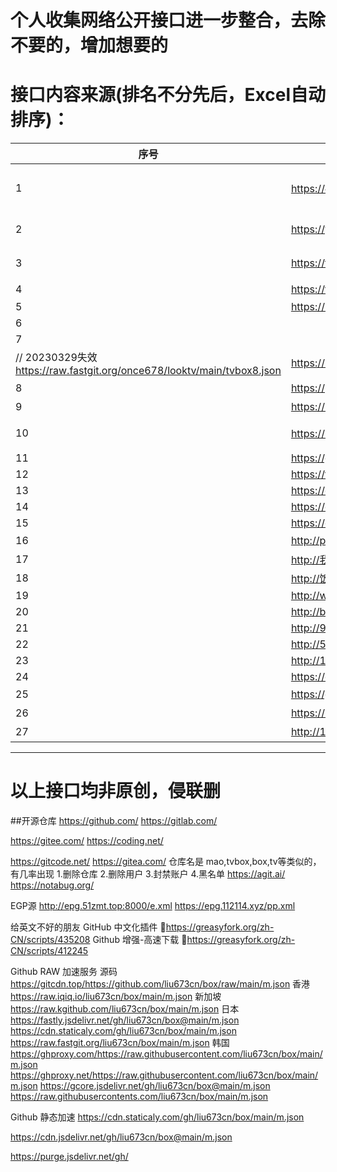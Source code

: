 # 个人收集网络公开接口进一步整合，去除不要的，增加想要的
# 接口内容来源(排名不分先后，Excel自动排序)：

| 序号 | 地址 | spider | 备注 |
|----|----|--------|----|
|  1  | https://神器每日推送.tk/pz.json |  无  | 神器精选（无法获取源文件） |
|   2 | https://yydsys.top/duo |   无    | 大聪明（无法获取源文件） |
|  3  |  https://tvbox.cainisi.cf  |   无    |  菜妮丝（无法获取源文件）  |
|   4 |  https://tv.5ye.cc  |   http://ftp6284928.host108.abeiyun.cn/jar/tvbox.txt     |  2哈社区  |
|   5 |  https://raw.liucn.cc/box/m.json  |   https://raw.liucn.cc/box/sub/jar/2212.jar     |    |
|  6  |  
|   7 |  
// 20230329失效 https://raw.fastgit.org/once678/looktv/main/tvbox8.json |    https://shadowchiu369.github.io/TVBox/jar/sc.jar    |    |
|  8  |   https://pastebin.com/raw/5NHaxyGR |   https://ghproxy.com/https://raw.githubusercontent.com/FongMi/CatVodSpider/main/jar/custom_spider.jar     |  源自FongMi  |
|   9 |  https://notabug.org/qizhen15800/My9394/raw/master/ProfessionalEdition.m3u8  |    https://notabug.org/qizhen15800/My9394/raw/master/jar/不良帅.txt    | 不良帅   |
|  10  |  https://maoyingshi.cc/tvbox/云星日记/1.m3u8  |        | 云星日记 经常更新  |
|  11  |  https://ghproxy.com/raw.githubusercontent.com/gaotianliuyun/gao/master/js.json  |        |  gaotianliuyun  |
|  12  |  https://freed.yuanhsing.cf/TVBox/meowcf.json  |        |    |
|  13  |  https://dxawi.github.io/0/0.json  |        |  dxawi  |
|  14  |  https://download.kstore.space/download/2883/m3u8/dsj/guochan/mp1/1.m3u8  |        |    |
|  15  |  https://download.kstore.space/download/2863/01.txt  |        |    |
|  16  | http://pandown.pro/tvbox/tvbox.json   |    |巧技|
|  17  |  http://我不是.肥猫.love:63/接口禁止贩卖  |    |  肥猫  |
|  18  |  http://饭太硬.ga/tv  |    |  饭太硬  |
|19|http://www.dmtv.ml/mao/single.json|http://www.dmtv.ml/mao/jar/dmtv.jar||
|20|http://byyds.top/w.txt|https://download.kstore.space/download/3376/1128.jar||
|21|http://9xi4o.tk/0725.json|http://9xi4o.tk/0925.jar||
|22|http://52bsj.vip:98/cl|https://jihulab.com/ygbh1/box/-/raw/main/JAR/spider.jar||
|23|http://101.34.67.237/config/3|http://101.34.67.237/files/custom_spider_tang.jar||
|24|https://e40.cn/ygbh|||
|25|https://ghproxy.com/https://raw.githubusercontent.com/xianyuyimu/TVBOX-/main/TVBox/%E4%B8%80%E6%9C%A8%E8%87%AA%E7%94%A8.json||一木|
|26|https://raw.iqiq.io/xianyuyimu/TVBOX-/main/TVBox/%E5%A4%87%E7%94%A8.json||一木|
|27|http://101.34.67.237/config/2|小雅|

--------------------------------------------

# 以上接口均非原创，侵联删

##开源仓库
https://github.com/
https://gitlab.com/

https://gitee.com/
https://coding.net/

https://gitcode.net/
https://gitea.com/ 仓库名是 mao,tvbox,box,tv等类似的，有几率出现 1.删除仓库 2.删除用户 3.封禁账户 4.黑名单
https://agit.ai/
https://notabug.org/

EGP源
http://epg.51zmt.top:8000/e.xml
https://epg.112114.xyz/pp.xml

给英文不好的朋友
GitHub 中文化插件 🔰https://greasyfork.org/zh-CN/scripts/435208
Github 增强-高速下载 🔰https://greasyfork.org/zh-CN/scripts/412245

Github RAW 加速服务
源码 https://gitcdn.top/https://github.com/liu673cn/box/raw/main/m.json
香港 https://raw.iqiq.io/liu673cn/box/main/m.json
新加坡 https://raw.kgithub.com/liu673cn/box/main/m.json
日本
https://fastly.jsdelivr.net/gh/liu673cn/box@main/m.json
https://cdn.staticaly.com/gh/liu673cn/box/main/m.json
https://raw.fastgit.org/liu673cn/box/main/m.json
韩国
https://ghproxy.com/https://raw.githubusercontent.com/liu673cn/box/main/m.json
https://ghproxy.net/https://raw.githubusercontent.com/liu673cn/box/main/m.json
https://gcore.jsdelivr.net/gh/liu673cn/box@main/m.json
https://raw.githubusercontents.com/liu673cn/box/main/m.json

Github 静态加速
https://cdn.staticaly.com/gh/liu673cn/box/main/m.json

https://cdn.jsdelivr.net/gh/liu673cn/box@main/m.json

https://purge.jsdelivr.net/gh/
